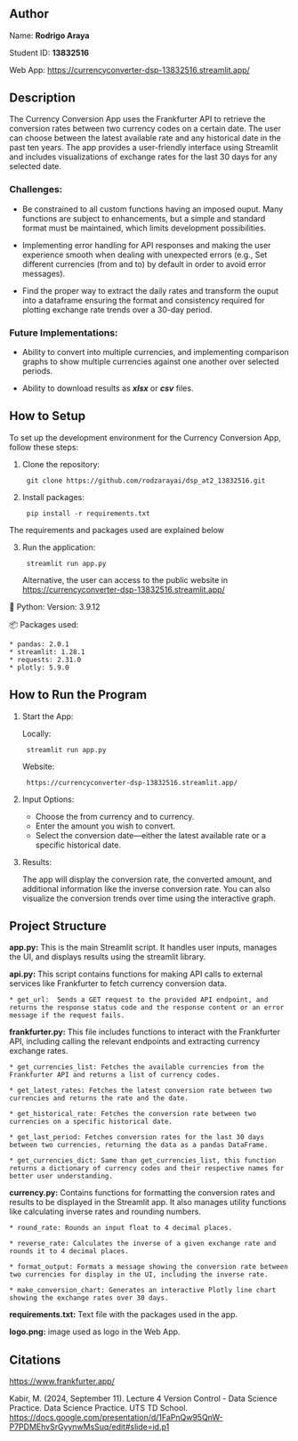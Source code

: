 # <Currency Conversion App>

## Author
Name: **Rodrigo Araya**
    
Student ID: **13832516**
    
Web App: https://currencyconverter-dsp-13832516.streamlit.app/

## Description
The Currency Conversion App uses the Frankfurter API to retrieve the conversion rates between two currency codes on a certain date. The user can choose between the latest available rate and any historical date in the past ten years. The app provides a user-friendly interface using Streamlit and includes visualizations of exchange rates for the last 30 days for any selected date.
    
### Challenges:
    
* Be constrained to all custom functions having an imposed ouput. Many functions are subject to enhancements, but a simple and standard format must be maintained, which limits development possibilities.

* Implementing error handling for API responses and making the user experience smooth when dealing with unexpected errors (e.g., Set different currencies (from and to) by default in order to avoid error messages).
    
* Find the proper way to extract the daily rates and transform the ouput into a dataframe ensuring the format and consistency required for plotting exchange rate trends over a 30-day period.

    
### Future Implementations:
    
* Ability to convert into multiple currencies, and implementing comparison graphs to show multiple currencies against one another over selected periods.
    
* Ability to download results as ***xlsx*** or ***csv*** files.
    

## How to Setup
To set up the development environment for the Currency Conversion App, follow these steps:

1. Clone the repository:
    
        git clone https://github.com/rodzarayai/dsp_at2_13832516.git

2. Install packages:
    
        pip install -r requirements.txt

The requirements and packages used are explained below

3. Run the application:
    
        streamlit run app.py
    
    Alternative, the user can access to the public website in https://currencyconverter-dsp-13832516.streamlit.app/
    
🐍 Python: Version: 3.9.12

📦 Packages used:
    
    * pandas: 2.0.1
    * streamlit: 1.28.1
    * requests: 2.31.0
    * plotly: 5.9.0



## How to Run the Program
1. Start the App:
    
    Locally:
    
        streamlit run app.py
    
    Website:
    
        https://currencyconverter-dsp-13832516.streamlit.app/
    
2. Input Options:

    * Choose the from currency and to currency.
    * Enter the amount you wish to convert.
    * Select the conversion date—either the latest available rate or a specific historical date.

3. Results:

    The app will display the conversion rate, the converted amount, and additional information like the inverse conversion rate.
    You can also visualize the conversion trends over time using the interactive graph.

## Project Structure

**app.py:** This is the main Streamlit script. It handles user inputs, manages the UI, and displays results using the streamlit library.
    
**api.py:** This script contains functions for making API calls to external services like Frankfurter to fetch currency conversion data.
    
    * get_url:  Sends a GET request to the provided API endpoint, and returns the response status code and the response content or an error message if the request fails.
    
**frankfurter.py:** This file includes functions to interact with the Frankfurter API, including calling the relevant endpoints and extracting currency exchange rates.
    
    * get_currencies_list: Fetches the available currencies from the Frankfurter API and returns a list of currency codes.

    * get_latest_rates: Fetches the latest conversion rate between two currencies and returns the rate and the date.

    * get_historical_rate: Fetches the conversion rate between two currencies on a specific historical date.

    * get_last_period: Fetches conversion rates for the last 30 days between two currencies, returning the data as a pandas DataFrame.

    * get_currencies_dict: Same than get_currencies_list, this function returns a dictionary of currency codes and their respective names for better user understanding.
    
**currency.py:** Contains functions for formatting the conversion rates and results to be displayed in the Streamlit app. It also manages utility functions like calculating inverse rates and rounding numbers.
    

    * round_rate: Rounds an input float to 4 decimal places.
    
    * reverse_rate: Calculates the inverse of a given exchange rate and rounds it to 4 decimal places.
    
    * format_output: Formats a message showing the conversion rate between two currencies for display in the UI, including the inverse rate.
    
    * make_conversion_chart: Generates an interactive Plotly line chart showing the exchange rates over 30 days.
    
**requirements.txt:** Text file with the packages used in the app.
    
**logo.png:** image used as logo in the Web App.

## Citations
    
https://www.frankfurter.app/
    
Kabir, M. (2024, September 11). Lecture 4 Version Control - Data Science Practice. Data Science Practice. UTS TD
School.
https://docs.google.com/presentation/d/1FaPnQw95QnW-P7PDMEhvSrGyynwMsSuq/edit#slide=id.p1
